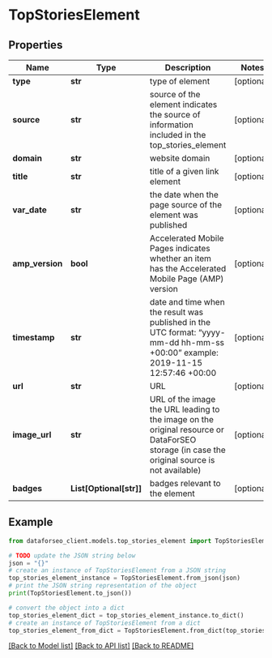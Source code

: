 # TopStoriesElement


## Properties

Name | Type | Description | Notes
------------ | ------------- | ------------- | -------------
**type** | **str** | type of element | [optional] 
**source** | **str** | source of the element indicates the source of information included in the top_stories_element | [optional] 
**domain** | **str** | website domain | [optional] 
**title** | **str** | title of a given link element | [optional] 
**var_date** | **str** | the date when the page source of the element was published | [optional] 
**amp_version** | **bool** | Accelerated Mobile Pages indicates whether an item has the Accelerated Mobile Page (AMP) version | [optional] 
**timestamp** | **str** | date and time when the result was published in the UTC format: “yyyy-mm-dd hh-mm-ss +00:00” example: 2019-11-15 12:57:46 +00:00 | [optional] 
**url** | **str** | URL | [optional] 
**image_url** | **str** | URL of the image the URL leading to the image on the original resource or DataForSEO storage (in case the original source is not available) | [optional] 
**badges** | **List[Optional[str]]** | badges relevant to the element | [optional] 

## Example

```python
from dataforseo_client.models.top_stories_element import TopStoriesElement

# TODO update the JSON string below
json = "{}"
# create an instance of TopStoriesElement from a JSON string
top_stories_element_instance = TopStoriesElement.from_json(json)
# print the JSON string representation of the object
print(TopStoriesElement.to_json())

# convert the object into a dict
top_stories_element_dict = top_stories_element_instance.to_dict()
# create an instance of TopStoriesElement from a dict
top_stories_element_from_dict = TopStoriesElement.from_dict(top_stories_element_dict)
```
[[Back to Model list]](../README.md#documentation-for-models) [[Back to API list]](../README.md#documentation-for-api-endpoints) [[Back to README]](../README.md)


